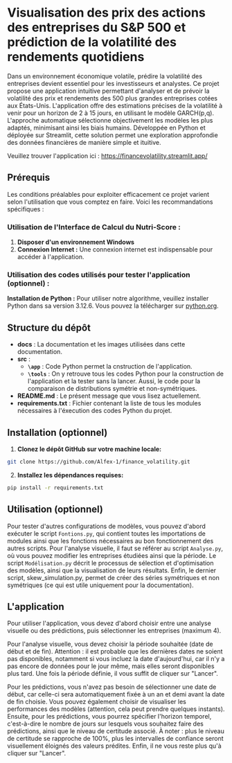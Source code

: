 # Visualisation des prix des actions des entreprises du S&P 500 et prédiction de la volatilité des rendements quotidiens

Dans un environnement économique volatile, prédire la volatilité des entreprises devient essentiel pour les investisseurs et analystes. Ce projet propose une application intuitive permettant d'analyser et de prévoir la volatilité des prix et rendements des 500 plus grandes entreprises cotées aux États-Unis. L'application offre des estimations précises de la volatilité à venir pour un horizon de 2 à 15 jours, en utilisant le modèle GARCH(p,q). L'approche automatique sélectionne objectivement les modèles les plus adaptés, minimisant ainsi les biais humains. Développée en Python et déployée sur Streamlit, cette solution permet une exploration approfondie des données financières de manière simple et ituitive.

Veuillez trouver l'application ici : https://financevolatility.streamlit.app/

## Prérequis
Les conditions préalables pour exploiter efficacement ce projet varient selon l'utilisation que vous comptez en faire. Voici les recommandations spécifiques :

### Utilisation de l'Interface de Calcul du Nutri-Score :

1. **Disposer d'un environnement Windows**
2. **Connexion Internet :** Une connexion internet est indispensable pour accéder à l'application.

### Utilisation des codes utilisés pour tester l'application (optionnel) :

**Installation de Python :** Pour utiliser notre algorithme, veuillez installer Python dans sa version 3.12.6.  Vous pouvez la télécharger  sur [python.org](https://www.python.org/).
   
## Structure du dépôt 

- __docs__ : La documentation et les images utilisées dans cette documentation.   
- __src__ :
    - **`\app`** : Code Python permet la cnstruction de l'application.
    - **`\tools`** : On y retrouve tous les codes Python pour la construction de l'application et la tester sans la lancer. Aussi, le code pour la comparaison de distributions symétrie et non-symétriques.
- __README.md__ : Le présent message que vous lisez actuellement.         
- __requirements.txt__ : Fichier contenant la liste de tous les modules nécessaires à l'éxecution des codes Python du projet.        

## Installation (optionnel)

1. **Clonez le dépôt GitHub sur votre machine locale:** 
```bash
git clone https://github.com/Alfex-1/finance_volatility.git
```

2. **Installez les dépendances requises:**
```bash
pip install -r requirements.txt
```

## Utilisation (optionnel)

Pour tester d'autres configurations de modèles, vous pouvez d'abord exécuter le script `Fontions.py`, qui contient toutes les importations de modules ainsi que les fonctions nécessaires au bon fonctionnement des autres scripts. Pour l'analyse visuelle, il faut se référer au script `Analyse.py`, où vous pouvez modifier les entreprises étudiées ainsi que la période. Le script `Modélisation.py` décrit le processus de sélection et d'optimisation des modèles, ainsi que la visualisation de leurs résultats. Enfin, le dernier script, skew_simulation.py, permet de créer des séries symétriques et non symétriques (ce qui est utile uniquement pour la documentation).

## L'application 

Pour utiliser l'application, vous devez d'abord choisir entre une analyse visuelle ou des prédictions, puis sélectionner les entreprises (maximum 4). 

Pour l'analyse visuelle, vous devez choisir la période souhaitée (date de début et de fin). Attention : il est probable que les dernières dates ne soient pas disponibles, notamment si vous incluez la date d'aujourd'hui, car il n'y a pas encore de données pour le jour même, mais elles seront disponibles plus tard. Une fois la période définie, il vous suffit de cliquer sur "Lancer".

Pour les prédictions, vous n'avez pas besoin de sélectionner une date de début, car celle-ci sera automatiquement fixée à un an et demi avant la date de fin choisie. Vous pouvez également choisir de visualiser les performances des modèles (attention, cela peut prendre quelques instants). Ensuite, pour les prédictions, vous pourrez spécifier l'horizon temporel, c'est-à-dire le nombre de jours sur lesquels vous souhaitez faire des prédictions, ainsi que le niveau de certitude associé. À noter : plus le niveau de certitude se rapproche de 100%, plus les intervalles de confiance seront visuellement éloignés des valeurs prédites. Enfin, il ne vous reste plus qu'à cliquer sur "Lancer".